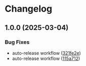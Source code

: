 # Changelog

## 1.0.0 (2025-03-04)


### Bug Fixes

* auto-release workflow ([321fe2e](https://github.com/ktarmyshov/svelte5kit-localization/commit/321fe2e5dcd4dbfc3a8f4bf7dc76be11b3296a36))
* auto-release workflow ([115a712](https://github.com/ktarmyshov/svelte5kit-localization/commit/115a7127a653e0f7300c4d678ce07c07da99c6c5))
